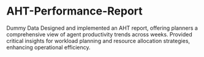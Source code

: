 # AHT-Performance-Report
Dummy Data
Designed and implemented an AHT report, offering planners a comprehensive view of agent productivity trends across weeks.
Provided critical insights for workload planning and resource allocation strategies, enhancing operational efficiency.
